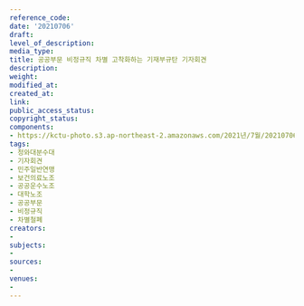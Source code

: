 ```yaml
---
reference_code: 
date: '20210706'
draft: 
level_of_description: 
media_type: 
title: 공공부문 비정규직 차별 고착화하는 기재부규탄 기자회견
description: 
weight: 
modified_at: 
created_at: 
link: 
public_access_status: 
copyright_status: 
components:
- https://kctu-photo.s3.ap-northeast-2.amazonaws.com/2021년/7월/20210706-공공부문+비정규직+차별+고착화하는+기재부규탄+기자회견_청와대분수대_기자회견_민주일반연맹_보건의료노조_공공운수노조_대학노조_공공부문_비정규직_차별철폐/403662_59516_5438.jpg
tags:
- 청와대분수대
- 기자회견
- 민주일반연맹
- 보건의료노조
- 공공운수노조
- 대학노조
- 공공부문
- 비정규직
- 차별철폐
creators:
- 
subjects:
- 
sources:
- 
venues:
- 
---
```

